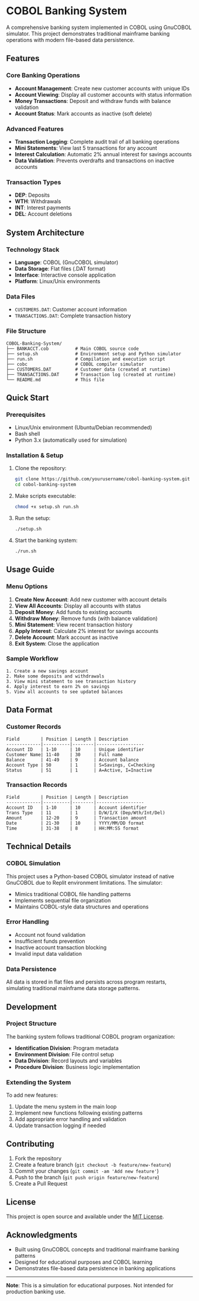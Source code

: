 # COBOL Banking System

A comprehensive banking system implemented in COBOL using GnuCOBOL simulator. This project demonstrates traditional mainframe banking operations with modern file-based data persistence.

## Features

### Core Banking Operations
- **Account Management**: Create new customer accounts with unique IDs
- **Account Viewing**: Display all customer accounts with status information
- **Money Transactions**: Deposit and withdraw funds with balance validation
- **Account Status**: Mark accounts as inactive (soft delete)

### Advanced Features
- **Transaction Logging**: Complete audit trail of all banking operations
- **Mini Statements**: View last 5 transactions for any account
- **Interest Calculation**: Automatic 2% annual interest for savings accounts
- **Data Validation**: Prevents overdrafts and transactions on inactive accounts

### Transaction Types
- **DEP**: Deposits
- **WTH**: Withdrawals  
- **INT**: Interest payments
- **DEL**: Account deletions

## System Architecture

### Technology Stack
- **Language**: COBOL (GnuCOBOL simulator)
- **Data Storage**: Flat files (.DAT format)
- **Interface**: Interactive console application
- **Platform**: Linux/Unix environments

### Data Files
- `CUSTOMERS.DAT`: Customer account information
- `TRANSACTIONS.DAT`: Complete transaction history

### File Structure
```
COBOL-Banking-System/
├── BANKACCT.cob          # Main COBOL source code
├── setup.sh              # Environment setup and Python simulator
├── run.sh                # Compilation and execution script
├── cobc                  # COBOL compiler simulator
├── CUSTOMERS.DAT         # Customer data (created at runtime)
├── TRANSACTIONS.DAT      # Transaction log (created at runtime)
└── README.md             # This file
```

## Quick Start

### Prerequisites
- Linux/Unix environment (Ubuntu/Debian recommended)
- Bash shell
- Python 3.x (automatically used for simulation)

### Installation & Setup
1. Clone the repository:
   ```bash
   git clone https://github.com/yourusername/cobol-banking-system.git
   cd cobol-banking-system
   ```

2. Make scripts executable:
   ```bash
   chmod +x setup.sh run.sh
   ```

3. Run the setup:
   ```bash
   ./setup.sh
   ```

4. Start the banking system:
   ```bash
   ./run.sh
   ```

## Usage Guide

### Menu Options
1. **Create New Account**: Add new customer with account details
2. **View All Accounts**: Display all accounts with status
3. **Deposit Money**: Add funds to existing accounts
4. **Withdraw Money**: Remove funds (with balance validation)
5. **Mini Statement**: View recent transaction history
6. **Apply Interest**: Calculate 2% interest for savings accounts
7. **Delete Account**: Mark account as inactive
8. **Exit System**: Close the application

### Sample Workflow
```
1. Create a new savings account
2. Make some deposits and withdrawals
3. View mini statement to see transaction history
4. Apply interest to earn 2% on savings
5. View all accounts to see updated balances
```

## Data Format

### Customer Records
```
Field        | Position | Length | Description
-------------|----------|--------|------------------
Account ID   | 1-10     | 10     | Unique identifier
Customer Name| 11-40    | 30     | Full name
Balance      | 41-49    | 9      | Account balance
Account Type | 50       | 1      | S=Savings, C=Checking
Status       | 51       | 1      | A=Active, I=Inactive
```

### Transaction Records
```
Field        | Position | Length | Description
-------------|----------|--------|------------------
Account ID   | 1-10     | 10     | Account identifier
Trans Type   | 11       | 1      | D/W/I/X (Dep/Wth/Int/Del)
Amount       | 12-20    | 9      | Transaction amount
Date         | 21-30    | 10     | YYYY/MM/DD format
Time         | 31-38    | 8      | HH:MM:SS format
```

## Technical Details

### COBOL Simulation
This project uses a Python-based COBOL simulator instead of native GnuCOBOL due to Replit environment limitations. The simulator:
- Mimics traditional COBOL file handling patterns
- Implements sequential file organization
- Maintains COBOL-style data structures and operations

### Error Handling
- Account not found validation
- Insufficient funds prevention
- Inactive account transaction blocking
- Invalid input data validation

### Data Persistence
All data is stored in flat files and persists across program restarts, simulating traditional mainframe data storage patterns.

## Development

### Project Structure
The banking system follows traditional COBOL program organization:
- **Identification Division**: Program metadata
- **Environment Division**: File control setup
- **Data Division**: Record layouts and variables
- **Procedure Division**: Business logic implementation

### Extending the System
To add new features:
1. Update the menu system in the main loop
2. Implement new functions following existing patterns
3. Add appropriate error handling and validation
4. Update transaction logging if needed

## Contributing

1. Fork the repository
2. Create a feature branch (`git checkout -b feature/new-feature`)
3. Commit your changes (`git commit -am 'Add new feature'`)
4. Push to the branch (`git push origin feature/new-feature`)
5. Create a Pull Request

## License

This project is open source and available under the [MIT License](LICENSE).

## Acknowledgments

- Built using GnuCOBOL concepts and traditional mainframe banking patterns
- Designed for educational purposes and COBOL learning
- Demonstrates file-based data persistence in banking applications

---

**Note**: This is a simulation for educational purposes. Not intended for production banking use.